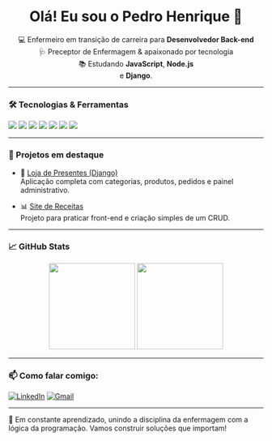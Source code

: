<h1 align="center">Olá! Eu sou o Pedro Henrique 👋</h1>

<p align="center">
  💻 Enfermeiro em transição de carreira para <strong>Desenvolvedor Back-end</strong><br>
  🩺 Preceptor de Enfermagem & apaixonado por tecnologia<br>
  📚 Estudando <strong>JavaScript</strong>, <strong>Node.js</strong><br> e <strong>Django</strong>.
</p>

---

### 🛠️ Tecnologias & Ferramentas

<img src="https://img.shields.io/badge/Python-3776AB?style=for-the-badge&logo=python&logoColor=white"/> 
<img src="https://img.shields.io/badge/Django-092E20?style=for-the-badge&logo=django&logoColor=white"/> 
<img src="https://img.shields.io/badge/JavaScript-F7DF1E?style=for-the-badge&logo=javascript&logoColor=black"/>
<img src="https://img.shields.io/badge/HTML5-E34F26?style=for-the-badge&logo=html5&logoColor=white"/>
<img src="https://img.shields.io/badge/CSS3-1572B6?style=for-the-badge&logo=css3&logoColor=white"/>
<img src="https://img.shields.io/badge/Git-F05032?style=for-the-badge&logo=git&logoColor=white"/>
<img src="https://img.shields.io/badge/PostgreSQL-336791?style=for-the-badge&logo=postgresql&logoColor=white"/>

---

### 🚀 Projetos em destaque

- 🎁 [Loja de Presentes (Django)](https://github.com/seu-usuario/loja-presentes)  
  Aplicação completa com categorias, produtos, pedidos e painel administrativo.

- 📊 [Site de Receitas](https://github.com/pholiveira-dev/projeto-recipe)  
  Projeto para praticar front-end e criação simples de um CRUD.

---

### 📈 GitHub Stats

<div align="center">
  <img height="170" src="https://github-readme-stats.vercel.app/api?username=seu-usuario&show_icons=true&theme=dracula"/>
  <img height="170" src="https://github-readme-stats.vercel.app/api/top-langs/?username=seu-usuario&layout=compact&theme=dracula"/>
</div>

---

### 📫 Como falar comigo:

[![LinkedIn](https://img.shields.io/badge/LinkedIn-blue?style=for-the-badge&logo=linkedin&logoColor=white)](https://linkedin.com/in/pedro-henrique-037826186/)
[![Gmail](https://img.shields.io/badge/Gmail-red?style=for-the-badge&logo=gmail&logoColor=white)](mailto:pedro.alves@escs.edu.br)

---

🧠 Em constante aprendizado, unindo a disciplina da enfermagem com a lógica da programação. Vamos construir soluções que importam!

